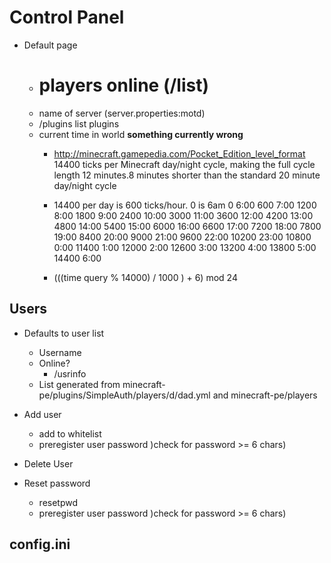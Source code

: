 # Control Panel
- Default page
  - # players online (/list)
  - name of server (server.properties:motd)
  - /plugins list plugins
  - current time in world  **something currently wrong**
    - http://minecraft.gamepedia.com/Pocket_Edition_level_format 14400 ticks per Minecraft day/night cycle, making the full cycle length 12 minutes.8 minutes shorter than the standard 20 minute day/night cycle
    - 14400 per day is 600 ticks/hour. 0 is 6am
	0	6:00
	600	7:00
	1200	8:00
	1800	9:00
	2400	10:00
	3000	11:00
	3600	12:00
	4200	13:00
	4800	14:00
	5400	15:00
	6000	16:00
	6600	17:00
	7200	18:00
	7800	19:00
	8400	20:00
	9000	21:00
	9600	22:00
	10200	23:00
	10800	0:00
	11400	1:00
	12000	2:00
	12600	3:00
	13200	4:00
	13800	5:00
	14400	6:00

    - (((time query % 14000) / 1000 ) + 6) mod 24

## Users
- Defaults to user list
  - Username
  - Online?
    - /usrinfo <player>
  - List generated from minecraft-pe/plugins/SimpleAuth/players/d/dad.yml
  and minecraft-pe/players
  
- Add user
  - add to whitelist
  - preregister user password )check for password >= 6 chars)
- Delete User
- Reset password
  - resetpwd <user>
  - preregister user password )check for password >= 6 chars)
  

## config.ini



